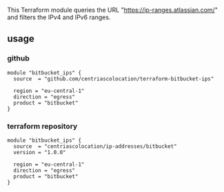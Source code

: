 This Terraform module queries the URL "https://ip-ranges.atlassian.com/" and filters the IPv4 and IPv6 ranges.

## usage

### github

```
module "bitbucket_ips" {
  source  = "github.com/centriascolocation/terraform-bitbucket-ips"

  region = "eu-central-1"
  direction = "egress"
  product = "bitbucket"
}
```
### terraform repository

```
module "bitbucket_ips" {
  source  = "centriascolocation/ip-addresses/bitbucket"
  version = "1.0.0"

  region = "eu-central-1"
  direction = "egress"
  product = "bitbucket"
}
```
